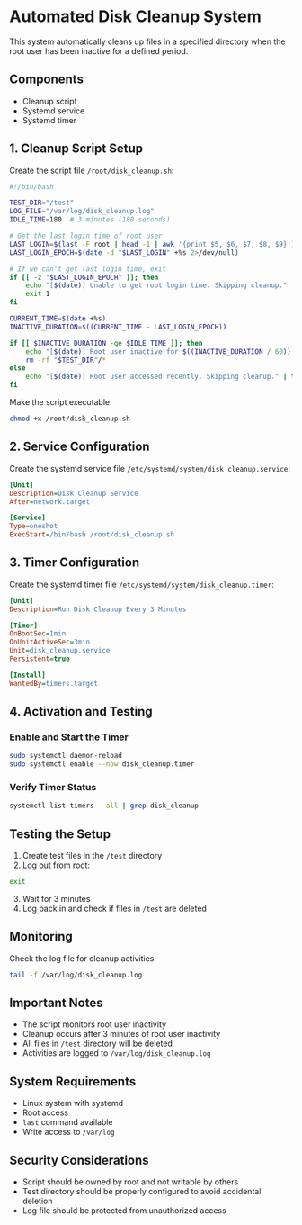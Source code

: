 # Automated Disk Cleanup System

This system automatically cleans up files in a specified directory when the root user has been inactive for a defined period.

## Components
- Cleanup script
- Systemd service
- Systemd timer

## 1. Cleanup Script Setup

Create the script file `/root/disk_cleanup.sh`:

```bash
#!/bin/bash

TEST_DIR="/test"
LOG_FILE="/var/log/disk_cleanup.log"
IDLE_TIME=180  # 3 minutes (180 seconds)

# Get the last login time of root user
LAST_LOGIN=$(last -F root | head -1 | awk '{print $5, $6, $7, $8, $9}')
LAST_LOGIN_EPOCH=$(date -d "$LAST_LOGIN" +%s 2>/dev/null)

# If we can't get last login time, exit
if [[ -z "$LAST_LOGIN_EPOCH" ]]; then
    echo "[$(date)] Unable to get root login time. Skipping cleanup." | tee -a $LOG_FILE
    exit 1
fi

CURRENT_TIME=$(date +%s)
INACTIVE_DURATION=$((CURRENT_TIME - LAST_LOGIN_EPOCH))

if [[ $INACTIVE_DURATION -ge $IDLE_TIME ]]; then
    echo "[$(date)] Root user inactive for $((INACTIVE_DURATION / 60)) minutes. Deleting files..." | tee -a $LOG_FILE
    rm -rf "$TEST_DIR"/*
else
    echo "[$(date)] Root user accessed recently. Skipping cleanup." | tee -a $LOG_FILE
fi
```

Make the script executable:
```bash
chmod +x /root/disk_cleanup.sh
```

## 2. Service Configuration

Create the systemd service file `/etc/systemd/system/disk_cleanup.service`:

```ini
[Unit]
Description=Disk Cleanup Service
After=network.target

[Service]
Type=oneshot
ExecStart=/bin/bash /root/disk_cleanup.sh
```

## 3. Timer Configuration

Create the systemd timer file `/etc/systemd/system/disk_cleanup.timer`:

```ini
[Unit]
Description=Run Disk Cleanup Every 3 Minutes

[Timer]
OnBootSec=1min
OnUnitActiveSec=3min
Unit=disk_cleanup.service
Persistent=true

[Install]
WantedBy=timers.target
```

## 4. Activation and Testing

### Enable and Start the Timer
```bash
sudo systemctl daemon-reload
sudo systemctl enable --now disk_cleanup.timer
```

### Verify Timer Status
```bash
systemctl list-timers --all | grep disk_cleanup
```

## Testing the Setup

1. Create test files in the `/test` directory
2. Log out from root:
```bash
exit
```
3. Wait for 3 minutes
4. Log back in and check if files in `/test` are deleted

## Monitoring

Check the log file for cleanup activities:
```bash
tail -f /var/log/disk_cleanup.log
```

## Important Notes

- The script monitors root user inactivity
- Cleanup occurs after 3 minutes of root user inactivity
- All files in `/test` directory will be deleted
- Activities are logged to `/var/log/disk_cleanup.log`

## System Requirements

- Linux system with systemd
- Root access
- `last` command available
- Write access to `/var/log`

## Security Considerations

- Script should be owned by root and not writable by others
- Test directory should be properly configured to avoid accidental deletion
- Log file should be protected from unauthorized access
